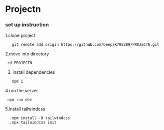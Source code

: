 # Projectn

### set up instruction
1.clone project
```
   git remote add origin https://github.com/Deepak798289/PROJECTN.git
```
2.move into directory
```
 cd PROJECTN
```
3. install dependencies
```
   npm i

```
4.run the server
```
 npm run dev
```
5.install tailwindcss
```
  .npm install -D tailwindcss
  .npx tailwindcss init
```


